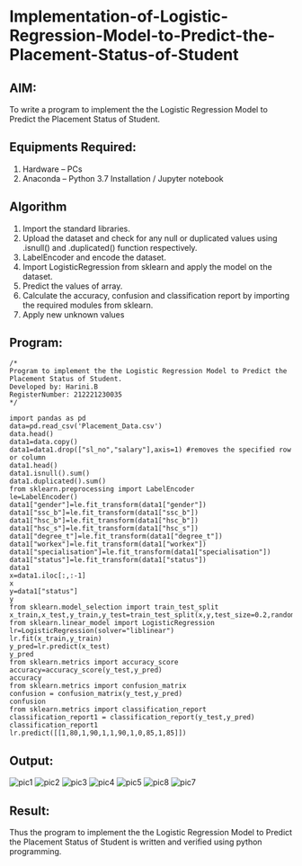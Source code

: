 # Implementation-of-Logistic-Regression-Model-to-Predict-the-Placement-Status-of-Student

## AIM:
To write a program to implement the the Logistic Regression Model to Predict the Placement Status of Student.

## Equipments Required:
1. Hardware – PCs
2. Anaconda – Python 3.7 Installation / Jupyter notebook

## Algorithm
1. Import the standard libraries.
2. Upload the dataset and check for any null or duplicated values using .isnull() and .duplicated() function respectively.
3. LabelEncoder and encode the dataset.
4. Import LogisticRegression from sklearn and apply the model on the dataset.
5. Predict the values of array.
6. Calculate the accuracy, confusion and classification report by importing the required modules from sklearn.
7. Apply new unknown values

## Program:
```
/*
Program to implement the the Logistic Regression Model to Predict the Placement Status of Student.
Developed by: Harini.B
RegisterNumber: 212221230035
*/
```
```
import pandas as pd
data=pd.read_csv('Placement_Data.csv')
data.head()
data1=data.copy()
data1=data1.drop(["sl_no","salary"],axis=1) #removes the specified row or column
data1.head()
data1.isnull().sum()
data1.duplicated().sum()
from sklearn.preprocessing import LabelEncoder
le=LabelEncoder()
data1["gender"]=le.fit_transform(data1["gender"])
data1["ssc_b"]=le.fit_transform(data1["ssc_b"])
data1["hsc_b"]=le.fit_transform(data1["hsc_b"])
data1["hsc_s"]=le.fit_transform(data1["hsc_s"])
data1["degree_t"]=le.fit_transform(data1["degree_t"])
data1["workex"]=le.fit_transform(data1["workex"])
data1["specialisation"]=le.fit_transform(data1["specialisation"])
data1["status"]=le.fit_transform(data1["status"])
data1
x=data1.iloc[:,:-1]
x
y=data1["status"]
y
from sklearn.model_selection import train_test_split
x_train,x_test,y_train,y_test=train_test_split(x,y,test_size=0.2,random_state=0)
from sklearn.linear_model import LogisticRegression
lr=LogisticRegression(solver="liblinear")
lr.fit(x_train,y_train)
y_pred=lr.predict(x_test)
y_pred
from sklearn.metrics import accuracy_score
accuracy=accuracy_score(y_test,y_pred)
accuracy
from sklearn.metrics import confusion_matrix
confusion = confusion_matrix(y_test,y_pred)
confusion
from sklearn.metrics import classification_report
classification_report1 = classification_report(y_test,y_pred)
classification_report1
lr.predict([[1,80,1,90,1,1,90,1,0,85,1,85]])
```

## Output:
![pic1](https://user-images.githubusercontent.com/93427253/232233829-7c878864-61a8-468d-8f1e-43d3ac79de43.png)
![pic2](https://user-images.githubusercontent.com/93427253/232233883-79ae23d0-fdc5-424a-8896-fbff513101e8.png)
![pic3](https://user-images.githubusercontent.com/93427253/232233896-451779ad-2f7c-4b58-af49-d06b93224ffc.png)
![pic4](https://user-images.githubusercontent.com/93427253/232233917-c2ffc403-0e49-484f-a546-f4e94a735dda.png)
![pic5](https://user-images.githubusercontent.com/93427253/232233935-7640d063-1fcb-4e3b-87c2-de376a37494b.png)
![pic8](https://user-images.githubusercontent.com/93427253/232234355-566bc3a4-88eb-4a8d-93d3-f14529e9e49a.png)
![pic7](https://user-images.githubusercontent.com/93427253/232233982-30cbc204-36f9-4be3-8dfb-b08acac3a32f.png)


## Result:
Thus the program to implement the the Logistic Regression Model to Predict the Placement Status of Student is written and verified using python programming.
